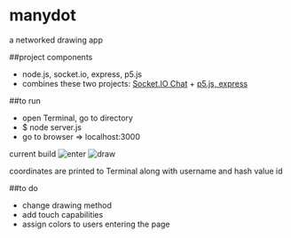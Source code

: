 # manydot
a networked drawing app

##project components
* node.js, socket.io, express, p5.js
* combines these two projects: [Socket.IO Chat](https://github.com/socketio/socket.io/tree/master/examples/chat) + [p5.js, express](https://github.com/processing/p5.js/wiki/p5.js,-node.js,-socket.io)

##to run
* open Terminal, go to directory
* $ node server.js
* go to browser => localhost:3000

current build
![enter](https://fabigan.files.wordpress.com/2016/09/nicknamestella.png?w=768)
![draw](https://fabigan.files.wordpress.com/2016/09/goodbyestella.png?w=768)

coordinates are printed to Terminal along with username and hash value id

##to do
* change drawing method
* add touch capabilities
* assign colors to users entering the page




